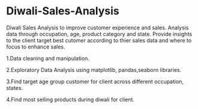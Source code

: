 # Diwali-Sales-Analysis
Diwali Sales Analysis to improve customer experience and sales.
Analysis data through occupation, age, product category and state.
Provide insights to the client target best cutomer according to thier sales data and where to focus to enhance sales.

1.Data cleaning and manipulation.

2.Exploratory Data Analysis using matplotlib, pandas,seaborn libraries.

3.Find target age group customer for client across different occupation, states.

4.Find most selling products during diwali for client.

